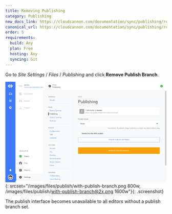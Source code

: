 ```yaml
---
title: Removing Publishing
category: Publishing
new_docs_link: https://cloudcannon.com/documentation/sync/publishing/removing-publishing/
canonical_url: https://cloudcannon.com/documentation/sync/publishing/removing-publishing/
order: 5
requirements:
  build: Any
  plan: Free
  hosting: Any
  syncing: Git
---
```


Go to *Site Settings* / *Files* / *Publishing* and click **Remove Publish Branch**.

![Storage Providers interface](/images/files/publish/with-publish-branch.png){: srcset="/images/files/publish/with-publish-branch.png 800w, /images/files/publish/with-publish-branch@2x.png 1600w"}{: .screenshot}

The publish interface becomes unavailable to all editors without a publish branch set.

